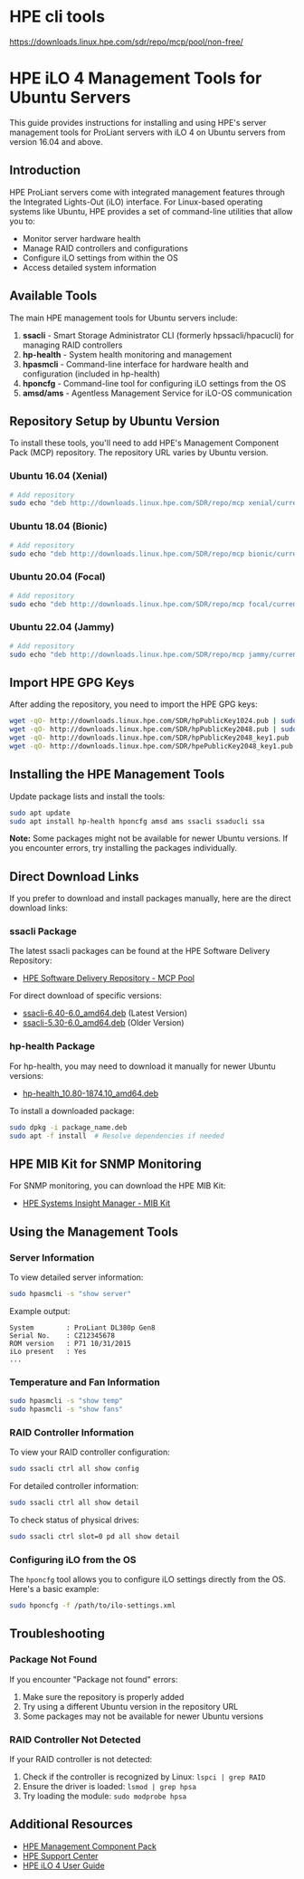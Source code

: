 # HPE cli tools

https://downloads.linux.hpe.com/sdr/repo/mcp/pool/non-free/

# HPE iLO 4 Management Tools for Ubuntu Servers

This guide provides instructions for installing and using HPE's server management tools for ProLiant servers with iLO 4 on Ubuntu servers from version 16.04 and above.

## Introduction

HPE ProLiant servers come with integrated management features through the Integrated Lights-Out (iLO) interface. For Linux-based operating systems like Ubuntu, HPE provides a set of command-line utilities that allow you to:

- Monitor server hardware health
- Manage RAID controllers and configurations
- Configure iLO settings from within the OS
- Access detailed system information

## Available Tools

The main HPE management tools for Ubuntu servers include:

1. **ssacli** - Smart Storage Administrator CLI (formerly hpssacli/hpacucli) for managing RAID controllers
2. **hp-health** - System health monitoring and management
3. **hpasmcli** - Command-line interface for hardware health and configuration (included in hp-health)
4. **hponcfg** - Command-line tool for configuring iLO settings from the OS
5. **amsd/ams** - Agentless Management Service for iLO-OS communication

## Repository Setup by Ubuntu Version

To install these tools, you'll need to add HPE's Management Component Pack (MCP) repository. The repository URL varies by Ubuntu version.

### Ubuntu 16.04 (Xenial)

```bash
# Add repository
sudo echo "deb http://downloads.linux.hpe.com/SDR/repo/mcp xenial/current non-free" | sudo tee /etc/apt/sources.list.d/mcp.list
```

### Ubuntu 18.04 (Bionic)

```bash
# Add repository
sudo echo "deb http://downloads.linux.hpe.com/SDR/repo/mcp bionic/current non-free" | sudo tee /etc/apt/sources.list.d/mcp.list
```

### Ubuntu 20.04 (Focal)

```bash
# Add repository
sudo echo "deb http://downloads.linux.hpe.com/SDR/repo/mcp focal/current non-free" | sudo tee /etc/apt/sources.list.d/mcp.list
```

### Ubuntu 22.04 (Jammy)

```bash
# Add repository
sudo echo "deb http://downloads.linux.hpe.com/SDR/repo/mcp jammy/current non-free" | sudo tee /etc/apt/sources.list.d/mcp.list
```

## Import HPE GPG Keys

After adding the repository, you need to import the HPE GPG keys:

```bash
wget -qO- http://downloads.linux.hpe.com/SDR/hpPublicKey1024.pub | sudo apt-key add -
wget -qO- http://downloads.linux.hpe.com/SDR/hpPublicKey2048.pub | sudo apt-key add -
wget -qO- http://downloads.linux.hpe.com/SDR/hpPublicKey2048_key1.pub | sudo apt-key add -
wget -qO- http://downloads.linux.hpe.com/SDR/hpePublicKey2048_key1.pub | sudo apt-key add -
```

## Installing the HPE Management Tools

Update package lists and install the tools:

```bash
sudo apt update
sudo apt install hp-health hponcfg amsd ams ssacli ssaducli ssa
```

**Note:** Some packages might not be available for newer Ubuntu versions. If you encounter errors, try installing the packages individually.

## Direct Download Links

If you prefer to download and install packages manually, here are the direct download links:

### ssacli Package

The latest ssacli packages can be found at the HPE Software Delivery Repository:
- [HPE Software Delivery Repository - MCP Pool](https://downloads.linux.hpe.com/sdr/repo/mcp/pool/non-free/)

For direct download of specific versions:
- [ssacli-6.40-6.0_amd64.deb](https://downloads.linux.hpe.com/sdr/repo/mcp/pool/non-free/ssacli-6.40-6.0_amd64.deb) (Latest Version)
- [ssacli-5.30-6.0_amd64.deb](https://downloads.linux.hpe.com/sdr/repo/mcp/pool/non-free/ssacli-5.30-6.0_amd64.deb) (Older Version)

### hp-health Package

For hp-health, you may need to download it manually for newer Ubuntu versions:
- [hp-health_10.80-1874.10_amd64.deb](http://downloads.linux.hpe.com/SDR/repo/mcp/pool/non-free/hp-health_10.80-1874.10_amd64.deb)

To install a downloaded package:
```bash
sudo dpkg -i package_name.deb
sudo apt -f install  # Resolve dependencies if needed
```

## HPE MIB Kit for SNMP Monitoring

For SNMP monitoring, you can download the HPE MIB Kit:
- [HPE Systems Insight Manager - MIB Kit](https://support.hpe.com/hpesc/public/docDisplay?docId=emr_na-c04272529)

## Using the Management Tools

### Server Information

To view detailed server information:

```bash
sudo hpasmcli -s "show server"
```

Example output:
```
System        : ProLiant DL380p Gen8
Serial No.    : CZ12345678
ROM version   : P71 10/31/2015
iLo present   : Yes
...
```

### Temperature and Fan Information

```bash
sudo hpasmcli -s "show temp"
sudo hpasmcli -s "show fans"
```

### RAID Controller Information

To view your RAID controller configuration:

```bash
sudo ssacli ctrl all show config
```

For detailed controller information:

```bash
sudo ssacli ctrl all show detail
```

To check status of physical drives:

```bash
sudo ssacli ctrl slot=0 pd all show detail
```

### Configuring iLO from the OS

The `hponcfg` tool allows you to configure iLO settings directly from the OS. Here's a basic example:

```bash
sudo hponcfg -f /path/to/ilo-settings.xml
```

## Troubleshooting

### Package Not Found

If you encounter "Package not found" errors:
1. Make sure the repository is properly added
2. Try using a different Ubuntu version in the repository URL
3. Some packages may not be available for newer Ubuntu versions

### RAID Controller Not Detected

If your RAID controller is not detected:
1. Check if the controller is recognized by Linux: `lspci | grep RAID`
2. Ensure the driver is loaded: `lsmod | grep hpsa`
3. Try loading the module: `sudo modprobe hpsa`

## Additional Resources

- [HPE Management Component Pack](https://downloads.linux.hpe.com/SDR/project/mcp/)
- [HPE Support Center](https://support.hpe.com)
- [HPE iLO 4 User Guide](https://support.hpe.com/hpesc/public/docDisplay?docId=c03334051)